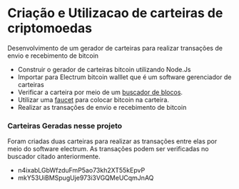 # Criação e Utilizacao de carteiras de criptomoedas
 
 Desenvolvimento de um gerador de carteiras para realizar transações de envio e recebimento de bitcoin

- Construir o gerador de carteiras bitcoin utilizando Node.Js
- Importar para Electrum bitcoin walllet que é um software gerenciador de carteiras
- Verificar a carteira por meio de um [buscador de blocos](https://live.blockcypher.com/). 
- Utilizar uma [faucet](https://coinfaucet.eu/en/) para colocar bitcoin na carteira. 
- Realizar as transações de envio e recebimento de bitcoin


### Carteiras Geradas nesse projeto
Foram criadas duas carteiras para realizar as transações entre elas por meio do software electrum. As transações podem ser verificadas no buscador citado anteriormente.

- n4ixabLGbWfzduFmP5ao73kh2XT55kEpvP
- mkY53UiBMSpugUje973i3VGQMeUCqmJnAQ
